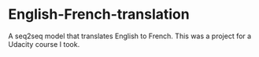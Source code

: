 # English-French-translation
A seq2seq model that translates English to French.  This was a project for a Udacity course I took.
